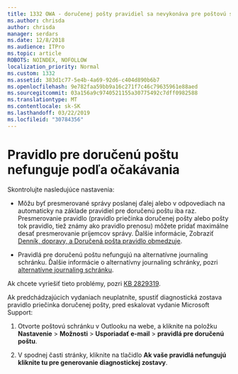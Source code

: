 ```yaml
---
title: 1332 OWA - doručenej pošty pravidiel sa nevykonáva pre poštovú schránku
ms.author: chrisda
author: chrisda
manager: serdars
ms.date: 12/8/2018
ms.audience: ITPro
ms.topic: article
ROBOTS: NOINDEX, NOFOLLOW
localization_priority: Normal
ms.custom: 1332
ms.assetid: 383d1c77-5e4b-4a69-92d6-c404d890b6b7
ms.openlocfilehash: 9e782faa59bb9a16c271f7c46c79635961e88aed
ms.sourcegitcommit: 03a156a9c9740521155a30775492c7dff0982588
ms.translationtype: MT
ms.contentlocale: sk-SK
ms.lasthandoff: 03/22/2019
ms.locfileid: "30784356"
---
```

# <a name="an-inbox-rule-doesnt-work-as-expected"></a>Pravidlo pre doručenú poštu nefunguje podľa očakávania

Skontrolujte nasledujúce nastavenia:
  
- Môžu byť presmerované správy poslanej ďalej alebo v odpovediach na automaticky na základe pravidiel pre doručenú poštu iba raz. Presmerovanie pravidlo (pravidlo priečinka doručenej pošty alebo pošty tok pravidlo, tiež známy ako pravidlo prenosu) môžete pridať maximálne desať presmerovanie príjemcov správy. Ďalšie informácie, Zobraziť [Denník, dopravy, a Doručená pošta pravidlo obmedzuje](https://docs.microsoft.com/office365/servicedescriptions/exchange-online-service-description/exchange-online-limits).
    
- Pravidlá pre doručenú poštu nefungujú na alternatívne journaling schránku. Ďalšie informácie o alternatívny journaling schránky, pozri [alternatívne journaling schránku](https://docs.microsoft.com/Exchange/security-and-compliance/journaling/journaling#alternate-journaling-mailbox).
    
Ak chcete vyriešiť tieto problémy, pozri [KB 2829319](https://support.microsoft.com/kb/2829319).
  
Ak predchádzajúcich vydaniach neuplatníte, spustiť diagnostická zostava pravidlo priečinka doručenej pošty, pred eskalovat vydanie Microsoft Support:
  
1. Otvorte poštovú schránku v Outlooku na webe, a kliknite na položku **Nastavenie** \> **Možnosti** \> **Usporiadať e-mail** \> **pravidlá pre doručenú poštu**.
    
2. V spodnej časti stránky, kliknite na tlačidlo **Ak vaše pravidlá nefungujú kliknite tu pre generovanie diagnostickej zostavy**.
    

